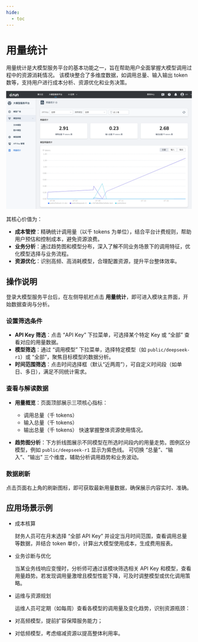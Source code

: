 ```yaml
---
hide:
  - toc
---
```


# 用量统计

用量统计是大模型服务平台的基本功能之一，旨在帮助用户全面掌握大模型调用过程中的资源消耗情况。
该模块整合了多维度数据，如调用总量、输入输出 token 数等，支持用户进行成本分析、资源优化和业务决策。

![usage](./images/usage.png)

其核心价值为：

* **成本管控**：精确统计调用量（以千 tokens 为单位），结合平台计费规则，帮助用户预估和控制成本，避免资源浪费。
* **业务分析**：通过趋势图和模型分布，深入了解不同业务场景下的调用特征，优化模型选择与业务流程。
* **资源优化**：识别高频、高消耗模型，合理配置资源，提升平台整体效率。

## 操作说明

登录大模型服务平台后，在左侧导航栏点击 **用量统计**，即可进入模块主界面，开始数据查询与分析。

### 设置筛选条件

* **API Key 筛选**：点击 “API Key” 下拉菜单，可选择某个特定 Key 或 “全部” 查看对应的用量数据。
* **模型筛选**：通过 “调用模型” 下拉菜单，选择特定模型（如 `public/deepseek-r1`）或 “全部”，聚焦目标模型的数据分析。
* **时间范围筛选**：点击时间选择框（默认“近两周”），可自定义时间段（如单日、多日），满足不同统计需求。

### 查看与解读数据

* **用量概览**：页面顶部展示三项核心指标：

    * 调用总量（千 tokens）
    * 输入总量（千 tokens）
    * 输出总量（千 tokens）
      快速掌握整体资源使用情况。

* **趋势图分析**：下方折线图展示不同模型在所选时间段内的用量走势。图例区分模型，例如 `public/deepseek-r1` 显示为紫色线。
  可切换 “总量”、“输入”、“输出” 三个维度，辅助分析调用趋势和业务波动。

### 数据刷新

点击页面右上角的刷新图标，即可获取最新用量数据，确保展示内容实时、准确。

## 应用场景示例

- 成本核算

    财务人员可在月末选择 “全部 API Key” 并设定当月时间范围，查看调用总量等数据，并结合 token 单价，计算出大模型使用成本，生成费用报表。

- 业务诊断与优化

    当某业务线响应变慢时，分析师可通过该模块筛选相关 API Key 和模型，查看用量趋势。若发现调用量激增且模型性能下降，可及时调整模型或优化调用策略。

- 运维与资源规划

    运维人员可定期（如每周）查看各模型的调用量及变化趋势，识别资源瓶颈：

- 对高频模型，提前扩容保障服务能力；
- 对低频模型，考虑缩减资源以提高整体利用率。
